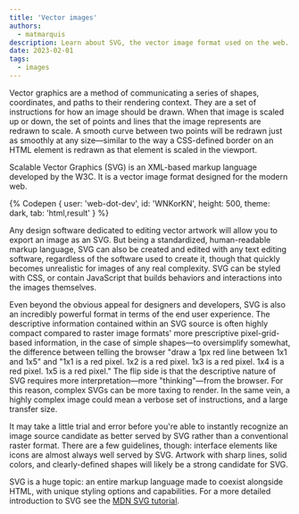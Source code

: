 ```yaml
---
title: 'Vector images'
authors:
  - matmarquis
description: Learn about SVG, the vector image format used on the web. 
date: 2023-02-01
tags:
  - images
---
```


Vector graphics are a method of communicating a series of shapes, coordinates, and paths to their rendering context. They
are a set of instructions for how an image should be drawn. When that image is scaled up or down, the set of points and lines that
the image represents are redrawn to scale. A smooth curve between two points will be redrawn just as smoothly at any size—similar
to the way a CSS-defined border on an HTML element is redrawn as that element is scaled in the viewport.

Scalable Vector Graphics (SVG) is an XML-based markup language developed by the W3C. It is a vector image format designed
for the modern web.

{% Codepen {
user: 'web-dot-dev',
id: 'WNKorKN',
height: 500,
theme: dark,
tab: 'html,result'
} %}

Any design software dedicated to editing vector artwork will allow you to export an image as an SVG. But being a standardized,
human-readable markup language, SVG can also be created and edited with any text editing software, regardless of the software used
to create it, though that quickly becomes unrealistic for images of any real complexity. SVG can be styled with CSS, or contain
JavaScript that builds behaviors and interactions into the images themselves.

Even beyond the obvious appeal for designers and developers, SVG is also an incredibly powerful format in terms of the end user experience.
The descriptive information contained within an SVG source is often highly compact compared to raster image formats' more prescriptive
pixel-grid-based information, in the case of simple shapes—to oversimplify somewhat, the difference between telling the browser
"draw a 1px red line between 1x1 and 1x5" and "1x1 is a red pixel. 1x2 is a red pixel. 1x3 is a red pixel. 1x4 is a red pixel. 1x5 is a red pixel."
The flip side is that the descriptive nature of SVG requires more interpretation—more "thinking"—from the browser. For this reason,
complex SVGs can be more taxing to render. In the same vein, a highly complex image could mean a verbose set of instructions, and a large transfer size.

It may take a little trial and error before you're able to instantly recognize an image source candidate as better served by SVG rather than a
conventional raster format. There are a few guidelines, though: interface elements like icons are almost always well served by SVG. Artwork with
sharp lines, solid colors, and clearly-defined shapes will likely be a strong candidate for SVG.

SVG is a huge topic: an entire markup language made to coexist alongside HTML, with unique styling options and capabilities. For a more detailed
introduction to SVG see the [MDN SVG tutorial](https://developer.mozilla.org/docs/Web/SVG/Tutorial/Introduction).
